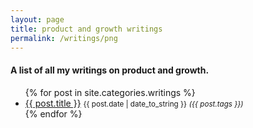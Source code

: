 ```yaml
---
layout: page
title: product and growth writings
permalink: /writings/png
---
```


#### A list of all my writings on product and growth. 

<ul>
  {% for post in site.categories.writings %}
    <li>
    	<a href="{{ post.url }}">{{ post.title }}</a> <small>{{ post.date | date_to_string }}</small> <small> <i>({{ post.tags }})️</i></small>
    </li>
  {% endfor %}
</ul>
